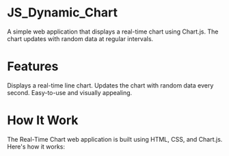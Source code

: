 # JS_Dynamic_Chart
A simple web application that displays a real-time chart using Chart.js. The chart updates with random data at regular intervals.

# Features
Displays a real-time line chart.
Updates the chart with random data every second.
Easy-to-use and visually appealing.

# How It Work
The Real-Time Chart web application is built using HTML, CSS, and Chart.js. Here's how it works:
